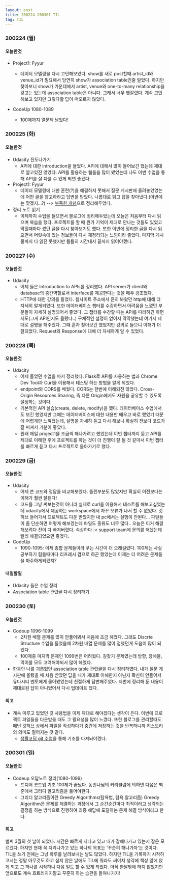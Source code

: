 ```yaml
---
layout: post
title: 200224-200301 TIL
tag: TIL
---
```


### 200224 (월)
#### 오늘한것 
- Project1: Fyyur
  - 데이터 모델링을 다시 고민해보았다. show를 새로 post할때 artist_id와 venue_id가 필요해서 당연히 show가 association table인줄 알았다. 하지만 찾아보니 
  show가 가운데에서 artist, venue와 one-to-many relationship을 갖고는 있는데 association table은 아니다. 그래서 너무 헷갈렸다. 계속 고민해보고 있지만 그렇다할
  답이 떠오르지 않았다.

- CodeUp 1080-1089
  - 100제까지 열문제 남았다!


### 200225 (화)
#### 오늘한것
- Udacity 진도나가기
  - API에 대한 introduction을 들었다. API에 대해서 많이 들어보긴 했는데 제대로 알고있진 않았다. API를 활용하는 웹들을 많이 봤었는데 나도 이번 수업을 통해 API를 잘 다룰 수 있게 되면 좋겠다.
- Project1: Fyyur
  - 데이터 모델링에 대한 혼란(?)을 해결하지 못해서 질문 게시판에 올려놓았었는데 어떤 글을 참고하라고 답변을 받았다. 나름대로 읽고 답을 찾아냈다.(이번에는 맞겠지...?) --> [부족한 개념](https://hyunlangban.github.io/hyunlangban.github.io/2020/02/22/proejct1-error.html)으로 정리해두었다.
- 정리 노트 읽기
  - 이제까지 수업을 들으면서 블로그에 정리해두었는데 오늘은 처음부터 다시 읽으며 복습을 했다. 프로젝트를 할 때 뭔가 기억이 제대로 안나는 것들도 있었고 막힐때마다 썼던 글을 다시 찾아보기도 했다. 또한 이번에 정리한 글을 다시 읽으면서 머릿속에 있는 정보들이 다시 재정리되는 느낌이라 좋았다. 마지막 게시물까지 다 읽진 못했지만 틈틈히 시간내서 끝까지 읽어야겠다.

### 200227 (수)
#### 오늘한것
- Udacity 
  - 어제 들은 Introduction to APIs를 정리했다. API server가 client와 database의 중간역할로서 interface를 제공한다는 것을 매우 강조했다.
  - HTTP에 대한 강의를 들었다. 웹사이트 주소에서 흔히 봐왔던 http에 대해 더 자세히 알게되었다. 또한 데이터베이스 챕터를 수강하면서 어려움을 느꼈던 부분들이 자세히 설명되어서 좋았다. 그 챕터를 수강할 때는 API를 따라하긴 하면서도(그게 API인지도 몰랐다..) 구체적인 설명이 없어서 막막했는데 여기서 제대로 설명을 해주었다. 그때 혼자 찾아보긴 했었지만 강의로 들으니 이해가 더 잘되었다. Request와 Response에 대해 더 자세하게 알 수 있었다.
  
### 200228 (목)
#### 오늘한것
- Udacity
  - 어제 들었던 수업을 마저 정리했다. Flask로 API를 사용하는 법과 Chrome Dev Tool과 Curl을 이용해서 테스팅 하는 방법을 알게 되었다.
  - endpoint와 CORS를 배웠다. CORS는 한번에 이해되진 않았다. Cross-Origin Resources Sharing, 즉 다른 Origin에서도 자원을 공유할 수 있도록 설정하는 것이다.
  - 기본적인 API 실습(create, delete, modify)을 했다. 데이터베이스 수업에서도 보긴 했었지만 그때는 데이터베이스에 대한 내용만 배우고 바로 했었기 때문에 어렵게만 느껴졌는데, 설명을 자세히 듣고 다시 해보니 확실히 전보다 코드가 잘 써져서 기분이 좋았다.
  - 원래 매일 project1을 조금씩 해나가려고 했었는데 이번 챕터까지 듣고 API를 제대로 이해한 후에 프로젝트를 하는 것이 더 진행이 잘 될 것 같아서 이번 챕터를 빠르게 듣고 다시 프로젝트로 돌아가기로 했다.

### 200229 (금)
#### 오늘한것
- Udacity
  - 어제 쓴 코드와 정답을 비교해보았다. 틀린부분도 많았지만 확실히 이전보다는 이해가 훨씬 잘된다! 
  - 코드를 그냥 써보는것이 아니라 실제로 curl을 이용해서 테스트를 해보고싶었는데 udacity에서 제공하는 workspace에서 자꾸 오류가 나서 할 수 없었다. 깃허브 들어가서 프로젝트도 다운 받았지만 내 pc에서는 실행이 안된다... 파일들이 좀 단순하면 어떻게 해보겠는데 파일도 종류도 너무 많다.. 오늘은 이거 해결해보려다 진이 다 빠져버렸다. 속상하다 :< support team에 문의를 해놨는데 빨리 해결되었으면 좋겠다.
- CodeUp
  - 1090-1095: 이제 종합 문제들이라 푸는 시간이 더 오래걸렸다. 100제는 사실 공부하기 힘들때마다 리프레시 겸으로 하곤 했었는데 이제는 더 어려운 문제들을 마주하게되겠지?
  
#### 내일할일
- Udacity 들은 수업 정리
- Association table 관련글 다시 정리하기


### 200230 (토)
#### 오늘한것
- Codeup 1096-1099
  - 2차원 배열 문제를 많이 안풀어봐서 처음에 조금 헤맸다. 그래도 Discrte Structure 수업을 들었을때 2차원 배열 문제를 많이 접했던게 도움이 많이 되었다.
  - 100제중 마지막 문제인 1099번은 어려웠다. 길찾기 문제였는데 방향, 장애물, 먹이를 모두 고려해야되서 많이 헤맸다. 
- 한동안 나를 괴롭혔던 association table 관련글을 다시 정리하였다. 내가 질문 게시판에 올렸을 때 처음 받았던 답을 내가 제대로 이해한지 아닌지 확신이 안들어서 유다시티 멘토에게 물어봤었는데 친절하게 답변해주었다. 저번에 정리해 둔 내용이 제대로된 답이 아니었어서 다시 업데이트 했다.

#### 회고
- 계속 미루고 있었던 깃 사용법을 이제 제대로 해야겠다는 생각이 든다. 이번에 프로젝트 파일들을 다운받을 때도 그 필요성을 많이 느꼈다. 또한 블로그를 관리할때도 매번 깃허브 상에서 파일을 작성하다가 중간에 저장하는 것을 반복하니까 히스토리의 의미도 떨어지는 것 같다.
   - [생활코딩 git 수업](https://opentutorials.org/course/3837/22434)을 통해 기초를 다져놔야겠다.

### 200301 (일)
#### 오늘한것
- Codeup 오답노트 정리(1080-1099)
  - 드디어 코드업 기초 100제가 끝났다. 동빈나님의 커리큘럼에 의하면 다음은 백준에서 그리디 알고리즘을 풀어야한다. 
  - 그리디 알고리즘이란 Greedy Algorithms(탐욕법, 탐욕 알고리즘) Greedy Algorithm은 문제를 해결하는 과정에서 그 순간순간마다 최적이라고 생각되는 결정을 하는 방식으로 진행하여 최종 해답에 도달하는 문제 해결 방식이라고 한다. 
#### 회고
벌써 3월의 첫 날이 되었다. 시간은 빠르게 지나고 있고 내가 잘해나가고 있는지 잘은 모르겠다. 하지만 현재 꼭 지켜나가고 있는 하나의 목표는 '꾸준히 해나가자'는 것이다. TIL을 쓰기 전에는 그냥 하루를 날려보내는 날도 많았다. 하지만 TIL을 기록하기 시작하고서는 정말 아무것도 하고 싶지 않은 날에도 TIL에 뭐라도 써야지 생각에 책상 앞에 앉게 되고 그 하나를 시작하니 다음 일도 할 수 있게 되었다. 아직 한달밖에 하지 않았지만 앞으로도 계속 흐트러지지말고 꾸준히 하는 습관을 들여나가자!
